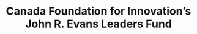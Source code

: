 ---
title: Canada Foundation for Innovation’s John R. Evans Leaders Fund
description: >
  Created by the Government of Canada in 1997, the Canada Foundation for Innovation (CFI) strives to build our nation’s capacity to undertake world-class research and technology development to benefit Canadians. Thanks to CFI investment in state-of-the-art facilities and equipment, universities, colleges, research hospitals and non-profit research institutions are attracting and retaining the world’s top talent, training the next generation of researchers, supporting private-sector innovation and creating high-quality jobs that strengthen Canada’s position in today’s knowledge economy.
img: /img/partners/cfi.jpg
link: http://www.innovation.ca/en
---